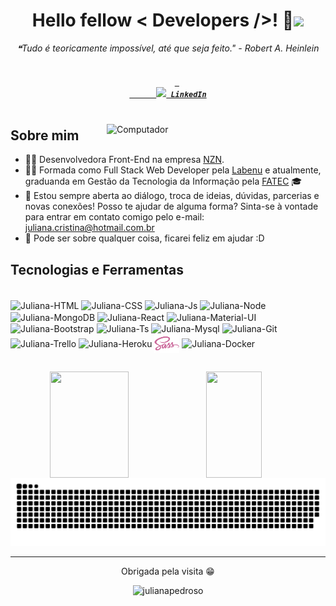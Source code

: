 <div align='center'>
<h1 align='center'> 
  Hello fellow < Developers />! 👋<img src="https://github.com/rajput2107/rajput2107/blob/master/Assets/Earth.gif" width="24px"/>
</h1>
 <p align='center'><i>❝Tudo é teoricamente impossível, até que seja feito." - Robert A. Heinlein</i></p>
</div>

<h5 align="center">
  <code>
    <a target="_blank" href="https://www.linkedin.com/in/julianacristinapedroso/" title="LinkedIn"> 
      <img width="22" src="https://github.com/zumrudu-anka/zumrudu-anka/blob/master/images/linkedin.svg"> LinkedIn</a>
  </code>
</h5>

<img src="https://raw.githubusercontent.com/MicaelliMedeiros/micaellimedeiros/master/image/computer-illustration.png" min-width="350px" max-width="350px" width="350px" align="right" alt="Computador">

## Sobre mim

- 🐱‍💻 Desenvolvedora Front-End na empresa [NZN](https://nzn.io/).
- 👩‍💻 Formada como Full Stack Web Developer pela [Labenu](https://www.labenu.com.br/) e atualmente, graduanda em Gestão da Tecnologia da Informação pela [FATEC](http://www.fatecguaratingueta.edu.br/nportal/) 🎓
- 💌 Estou sempre aberta ao diálogo, troca de ideias, dúvidas, parcerias e novas conexões! Posso te ajudar de alguma forma? Sinta-se à vontade para entrar em contato comigo pelo e-mail: juliana.cristina@hotmail.com.br
- 💬 Pode ser sobre qualquer coisa, ficarei feliz em ajudar :D

## Tecnologias e Ferramentas

<div style="display: inline_block"><br>
  <img align="center" alt="Juliana-HTML" height="30" width="40" src="https://cdn.jsdelivr.net/gh/devicons/devicon/icons/html5/html5-original.svg">
  <img align="center" alt="Juliana-CSS" height="30" width="40" src="https://cdn.jsdelivr.net/gh/devicons/devicon/icons/css3/css3-original.svg">
  <img align="center" alt="Juliana-Js" height="30" width="40" src="https://cdn.jsdelivr.net/gh/devicons/devicon/icons/javascript/javascript-original.svg">
  <img align="center" alt="Juliana-Node" height="30" width="40" src="https://cdn.jsdelivr.net/gh/devicons/devicon/icons/nodejs/nodejs-original.svg">
  <img align="center" alt="Juliana-MongoDB" height="30" width="40" src="https://www.svgrepo.com/show/331488/mongodb.svg">
  <img align="center" alt="Juliana-React" height="30" width="40" src="https://cdn.jsdelivr.net/gh/devicons/devicon/icons/react/react-original.svg">
  <img align="center" alt="Juliana-Material-UI" height="30" width="40" src="https://cdn.jsdelivr.net/gh/devicons/devicon/icons/materialui/materialui-original.svg">
  <img align="center" alt="Juliana-Bootstrap" height="30" width="40" src="https://cdn.jsdelivr.net/gh/devicons/devicon/icons/bootstrap/bootstrap-plain.svg">
  <img align="center" alt="Juliana-Ts" height="30" width="40" src="https://cdn.jsdelivr.net/gh/devicons/devicon/icons/typescript/typescript-original.svg">
  <img align="center" alt="Juliana-Mysql" height="30" width="40" src="https://cdn.jsdelivr.net/gh/devicons/devicon/icons/mysql/mysql-original.svg">
  <img align="center" alt="Juliana-Git" height="30" width="40" src="https://cdn.jsdelivr.net/gh/devicons/devicon/icons/git/git-original.svg">
  <img align="center" alt="Juliana-Trello" height="30" width="40" src="https://cdn.jsdelivr.net/gh/devicons/devicon/icons/trello/trello-plain.svg">
  <img align="center" alt="Juliana-Heroku" height="30" width="40" src="https://cdn.jsdelivr.net/gh/devicons/devicon/icons/heroku/heroku-plain.svg">
  <img align="center" alt="Juliana-Sass" height="30" width="40" src="https://raw.githubusercontent.com/devicons/devicon/2ae2a900d2f041da66e950e4d48052658d850630/icons/sass/sass-original.svg">
  <img align="center" alt="Juliana-Docker" height="40" width="40" src="https://cdn.jsdelivr.net/gh/devicons/devicon/icons/docker/docker-plain.svg">
</div>

##

<p align="center">
  <a href="https://github.com/julianapedroso">
    <img height="170em" width="50%" align="left" src="https://github-readme-stats.vercel.app/api?username=julianapedroso&show_icons=true&theme=dracula&include_all_commits=true&count_private=true" />
    <img height="170em" width="42%" align="left" src="https://github-readme-stats.vercel.app/api/top-langs/?username=julianapedroso&layout=compact&theme=dracula" />
  </a>
</p>
<br />
<br />
<br />
<br />
<br />
<br />
<br />
<br />
<br />

![Snake animation](https://github.com/julianapedroso/julianapedroso/blob/output/github-contribution-grid-snake.svg)

<hr />

<div align='center'>
<p> Obrigada pela visita 😁</p>
  <img src="https://komarev.com/ghpvc/?username=julianapedroso&color=blueviolet&label=profile+views" alt="julianapedroso" />
</div>

